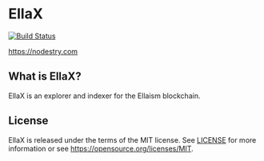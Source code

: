 # EllaX

[![Build Status](https://travis-ci.org/Nodestry/EllaX.svg?branch=develop)](https://travis-ci.org/Nodestry/EllaX)

https://nodestry.com

## What is EllaX?

EllaX is an explorer and indexer for the Ellaism blockchain.

## License

EllaX is released under the terms of the MIT license. See [LICENSE](LICENSE) 
for more information or see https://opensource.org/licenses/MIT.
